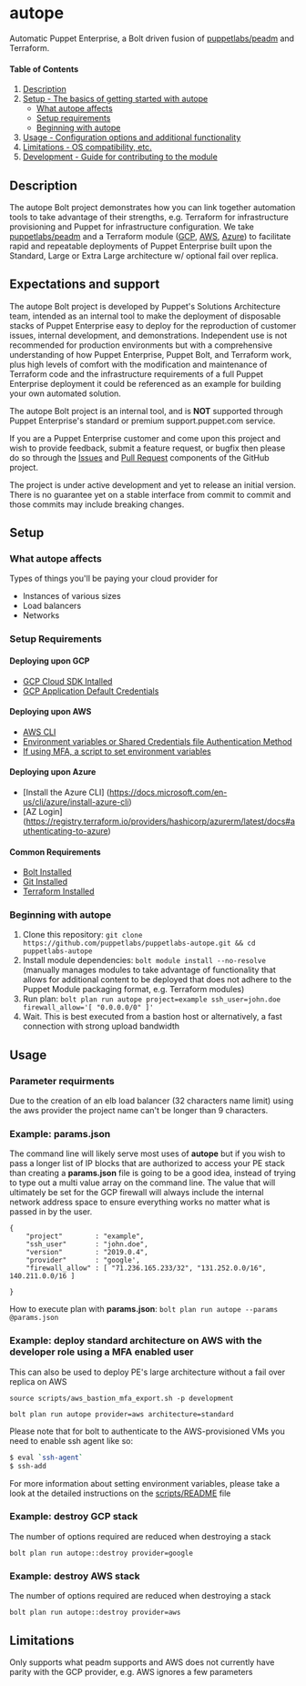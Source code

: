 # autope

Automatic Puppet Enterprise, a Bolt driven fusion of [puppetlabs/peadm](https://github.com/puppetlabs/puppetlabs-peadm) and Terraform.

#### Table of Contents

1. [Description](#description)
2. [Setup - The basics of getting started with autope](#setup)
    * [What autope affects](#what-autope-affects)
    * [Setup requirements](#setup-requirements)
    * [Beginning with autope](#beginning-with-autope)
3. [Usage - Configuration options and additional functionality](#usage)
4. [Limitations - OS compatibility, etc.](#limitations)
5. [Development - Guide for contributing to the module](#development)

## Description

The autope Bolt project demonstrates how you can link together automation tools to take advantage of their strengths, e.g. Terraform for infrastructure provisioning and Puppet for infrastructure configuration. We take [puppetlabs/peadm](https://github.com/puppetlabs/puppetlabs-peadm) and a Terraform module ([GCP](https://github.com/puppetlabs/terraform-google-pe_arch), [AWS](https://github.com/puppetlabs/terraform-aws-pe_arch), [Azure](https://github.com/puppetlabs/terraform-azure-pe_arch)) to facilitate rapid and repeatable deployments of Puppet Enterprise built upon the Standard, Large or Extra Large architecture w/ optional fail over replica.

## Expectations and support

The autope Bolt project is developed by Puppet's Solutions Architecture team, intended as an internal tool to make the deployment of disposable stacks of Puppet Enterprise easy to deploy for the reproduction of customer issues, internal development, and demonstrations. Independent use is not recommended for production environments but with a comprehensive understanding of how Puppet Enterprise, Puppet Bolt, and Terraform work, plus high levels of comfort with the modification and maintenance of Terraform code and the infrastructure requirements of a full Puppet Enterprise deployment it could be referenced as an example for building your own automated solution.

The autope Bolt project is an internal tool, and is **NOT** supported through Puppet Enterprise's standard or premium support.puppet.com service.

If you are a Puppet Enterprise customer and come upon this project and wish to provide feedback, submit a feature request, or bugfix then please do so through the [Issues](https://github.com/puppetlabs/puppetlabs-autope/issues) and [Pull Request](https://github.com/puppetlabs/puppetlabs-autope/pulls) components of the GitHub project.

The project is under active development and yet to release an initial version. There is no guarantee yet on a stable interface from commit to commit and those commits may include breaking changes.

## Setup

### What autope affects

Types of things you'll be paying your cloud provider for

* Instances of various sizes
* Load balancers
* Networks

### Setup Requirements

#### Deploying upon GCP
* [GCP Cloud SDK Intalled](https://cloud.google.com/sdk/docs/quickstarts)
* [GCP Application Default Credentials](https://cloud.google.com/sdk/gcloud/reference/auth/application-default/)

#### Deploying upon AWS
* [AWS CLI](https://docs.aws.amazon.com/cli/latest/userguide/install-cliv2.html)
* [Environment variables or Shared Credentials file Authentication Method](https://www.terraform.io/docs/providers/aws/index.html#authentication)
* [If using MFA, a script to set environment variables](scripts/aws_bastion_mfa_export.sh)

#### Deploying upon Azure
* [Install the Azure CLI] (https://docs.microsoft.com/en-us/cli/azure/install-azure-cli)
* [AZ Login] (https://registry.terraform.io/providers/hashicorp/azurerm/latest/docs#authenticating-to-azure)
#### Common Requirements
* [Bolt Installed](https://puppet.com/docs/bolt/latest/bolt_installing.html)
* [Git Installed](https://git-scm.com/downloads)
* [Terraform Installed](https://www.terraform.io/downloads.html)

### Beginning with autope

1. Clone this repository: `git clone https://github.com/puppetlabs/puppetlabs-autope.git && cd puppetlabs-autope`
2. Install module dependencies: `bolt module install --no-resolve` (manually manages modules to take advantage of functionality that allows for additional content to be deployed that does not adhere to the Puppet Module packaging format, e.g. Terraform modules)
3. Run plan: `bolt plan run autope project=example ssh_user=john.doe firewall_allow='[ "0.0.0.0/0" ]'`
4. Wait. This is best executed from a bastion host or alternatively, a fast connection with strong upload bandwidth

## Usage

### Parameter requirments

Due to the creation of an elb load balancer (32 characters name limit) using the aws provider the project name can't be longer than 9 characters.

### Example: params.json

The command line will likely serve most uses of **autope** but if you wish to pass a longer list of IP blocks that are authorized to access your PE stack than creating a **params.json** file is going to be a good idea, instead of trying to type out a multi value array on the command line. The value that will ultimately be set for the GCP firewall will always include the internal network address space to ensure everything works no matter what is passed in by the user.

```
{
    "project"        : "example",
    "ssh_user"       : "john.doe",
    "version"        : "2019.0.4",
    "provider"       : "google',
    "firewall_allow" : [ "71.236.165.233/32", "131.252.0.0/16", 140.211.0.0/16 ]

}
```

How to execute plan with **params.json**: `bolt plan run autope --params @params.json`

### Example: deploy standard architecture on AWS with the developer role using a MFA enabled user

This can also be used to deploy PE's large architecture without a fail over replica on AWS

```
source scripts/aws_bastion_mfa_export.sh -p development

bolt plan run autope provider=aws architecture=standard
```

Please note that for bolt to authenticate to the AWS-provisioned VMs you need to enable ssh agent like so:

```bash
$ eval `ssh-agent`
$ ssh-add
```

For more information about setting environment variables, please take a look at the detailed instructions on the [scripts/README](scripts/README.md) file

### Example: destroy GCP stack

The number of options required are reduced when destroying a stack

`bolt plan run autope::destroy provider=google`

### Example: destroy AWS stack

The number of options required are reduced when destroying a stack

`bolt plan run autope::destroy provider=aws`

## Limitations

Only supports what peadm supports and AWS does not currently have parity with the GCP provider, e.g. AWS ignores a few parameters